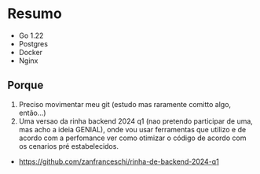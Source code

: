 # Resumo

- Go 1.22
- Postgres
- Docker
- Nginx
## Porque 
1. Preciso movimentar meu git (estudo mas raramente comitto algo, então...)
2. Uma versao da rinha backend 2024 q1 (nao pretendo participar de uma, mas acho a ideia GENIAL), onde vou usar ferramentas que utilizo e de acordo com a perfomance ver como otimizar o código de acordo com os cenarios pré estabelecidos. 
-  https://github.com/zanfranceschi/rinha-de-backend-2024-q1